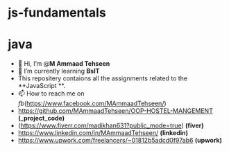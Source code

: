 # js-fundamentals

# java

- 👋 Hi, I’m @**M Ammaad Tehseen**
- 🌱 I’m currently learning **BsIT**
- This repositery contaions all the assignments related to the **JavaScript **.
- 📫 How to reach me on _fb_(https://www.facebook.com/MAmmaadTehseen/)
- https://github.com/MAmmaadTehseen/OOP-HOSTEL-MANGEMENT **(\_project_code)**
- (https://www.fiverr.com/madikhan631?public_mode=true) **(fiver)**
- https://www.linkedin.com/in/MAmmaadTehseen/ **(linkedin)**
- https://www.upwork.com/freelancers/~01812b5adcd0f97ab6 **(upwork)**
